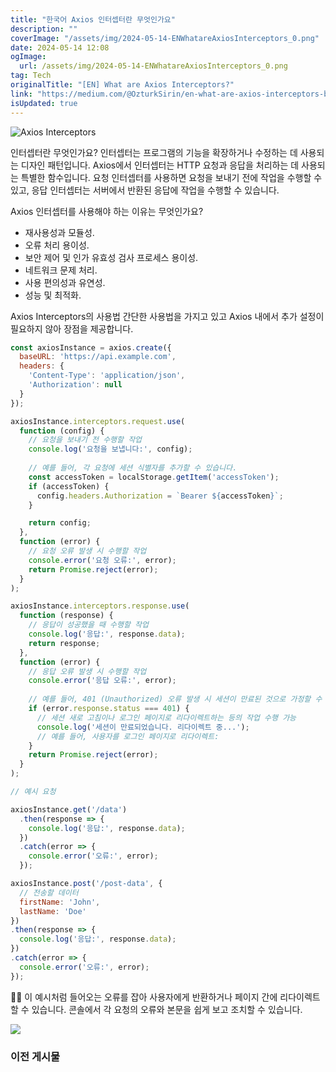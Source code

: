 ```yaml
---
title: "한국어 Axios 인터셉터란 무엇인가요"
description: ""
coverImage: "/assets/img/2024-05-14-ENWhatareAxiosInterceptors_0.png"
date: 2024-05-14 12:08
ogImage: 
  url: /assets/img/2024-05-14-ENWhatareAxiosInterceptors_0.png
tag: Tech
originalTitle: "[EN] What are Axios Interceptors?"
link: "https://medium.com/@OzturkSirin/en-what-are-axios-interceptors-b0f68c645965"
isUpdated: true
---
```





![Axios Interceptors](/assets/img/2024-05-14-ENWhatareAxiosInterceptors_0.png)

인터셉터란 무엇인가요?
인터셉터는 프로그램의 기능을 확장하거나 수정하는 데 사용되는 디자인 패턴입니다. Axios에서 인터셉터는 HTTP 요청과 응답을 처리하는 데 사용되는 특별한 함수입니다. 요청 인터셉터를 사용하면 요청을 보내기 전에 작업을 수행할 수 있고, 응답 인터셉터는 서버에서 반환된 응답에 작업을 수행할 수 있습니다.

Axios 인터셉터를 사용해야 하는 이유는 무엇인가요?

- 재사용성과 모듈성.
- 오류 처리 용이성.
- 보안 제어 및 인가 유효성 검사 프로세스 용이성.
- 네트워크 문제 처리.
- 사용 편의성과 유연성.
- 성능 및 최적화.



Axios Interceptors의 사용법
간단한 사용법을 가지고 있고 Axios 내에서 추가 설정이 필요하지 않아 장점을 제공합니다.

```js
const axiosInstance = axios.create({
  baseURL: 'https://api.example.com',
  headers: {
    'Content-Type': 'application/json',
    'Authorization': null
  }
});

axiosInstance.interceptors.request.use(
  function (config) {
    // 요청을 보내기 전 수행할 작업
    console.log('요청을 보냅니다:', config);
    
    // 예를 들어, 각 요청에 세션 식별자를 추가할 수 있습니다.
    const accessToken = localStorage.getItem('accessToken');
    if (accessToken) {
      config.headers.Authorization = `Bearer ${accessToken}`;
    }

    return config;
  }, 
  function (error) {
    // 요청 오류 발생 시 수행할 작업
    console.error('요청 오류:', error);
    return Promise.reject(error);
  }
);

axiosInstance.interceptors.response.use(
  function (response) {
    // 응답이 성공했을 때 수행할 작업
    console.log('응답:', response.data);
    return response;
  },
  function (error) {
    // 응답 오류 발생 시 수행할 작업
    console.error('응답 오류:', error);
    
    // 예를 들어, 401 (Unauthorized) 오류 발생 시 세션이 만료된 것으로 가정할 수 있습니다.
    if (error.response.status === 401) {
      // 세션 새로 고침이나 로그인 페이지로 리다이렉트하는 등의 작업 수행 가능
      console.log('세션이 만료되었습니다. 리다이렉트 중...');
      // 예를 들어, 사용자를 로그인 페이지로 리다이렉트:
    }
    return Promise.reject(error);
  }
);

// 예시 요청

axiosInstance.get('/data')
  .then(response => {
    console.log('응답:', response.data);
  })
  .catch(error => {
    console.error('오류:', error);
  });

axiosInstance.post('/post-data', {
  // 전송할 데이터
  firstName: 'John',
  lastName: 'Doe'
})
.then(response => {
  console.log('응답:', response.data);
})
.catch(error => {
  console.error('오류:', error);
});
```

🚀🚀 이 예시처럼 들어오는 오류를 잡아 사용자에게 반환하거나 페이지 간에 리다이렉트할 수 있습니다.
콘솔에서 각 요청의 오류와 본문을 쉽게 보고 조치할 수 있습니다.

<img src="/assets/img/2024-05-14-ENWhatareAxiosInterceptors_1.png" />



### 이전 게시물